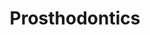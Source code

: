---
templateKey: specialties-page
language: en
title: Prosthodontics
redirects: /especialidades/protesis/
published: true
# Hero Section
hero:
  display: true
  type: default
  image: /img/hero-prosthodontics.jpg
  parallax: false
  title: >
    <span class="bebas" style="font-family:Bebas Neue Bold;color:white;font-weight:lighter">Prosthodontics</span>
  indicator: false
  halfSize: true

# Heading Section
specialtiesHeading:
  display: true
  img: /img/icon-prosthodontics.jpg
  content: The psychological consequences associated to the absence of teeth generate a lot of insecurity in people and behavioral changes capable of limiting, and even destroying; their social, emotional and labor relationships.

# Aside section
paragraphSection:
  body: >
    <p>It is well known that the integrity of the dental arches is a key factor in maintaining the balance and correct functioning of the entire STOMATOGNATHIC SYSTEM conformed by teeth, jaws, masticatory muscles and temporomandibular joints. <strong>If one or more teeth are lost and are not replaced as soon as possible, the pieces adjacent to the empty spaces are inclined and move towards them altering the occlusion and masticatory function</strong>. In addition, new spaces can begin to appear between the anterior teeth <em>(diastemas) </em>that seriously compromise dental aesthetics.</p>
    <p><strong>Prosthodontics is undoubtedly one of the Specialties with greater range of action within current dentistry.</strong> It can encompass from the reconstruction of a single partially destroyed tooth to bimaxillary COMPLETE REHABILITATION in totally edentulous patients.</p>
    <p>Within the prosthetic arsenal at our disposal we find the well-known and popular removable dentures, conventional fixed prostheses and the <strong>sophisticated implant-supported restorations</strong>. Without any discussion, the last are currently, in all their types and versions; the ones of first choice. Although the function has traditionally been the primary objective of the Prosthodontist, nowadays aesthetics have the same relevance and trends have led us to make <strong>totally aesthetic and metal-free devices </strong>such as the thermoplastic nylon flexible prostheses Valplast type and the <strong>impressive crowns and bridges of Zirconia or Lithium Disilicate</strong> made with CAD-CAM COMPUTER TECHNOLOGY.</p>
    <p>Said the above, it is not difficult to understand <strong>the importance it has of the participation of a Specialist, </strong>of a Prosthodontist who guarantees the aesthetic and functional success of his restorative treatment, who be really capable to design and manufacture prosthetic devices that allow you to speak, eat and smile comfortably and without any type of limitation.</p>
  image: /img/aside-prosthodontics.jpg

# Quote Section
quote:
  title: ''
  body: >
    Our mission consists in to spread the benefits of oral health and promote the emotional power of a beautiful smile, so that all patients can enjoy to the fullest of dentistry, of success and life in general.
  author: Dr. Filomena Montemurro Tafuri
  footer:
    position: Prosthodontist
    clinic: DENTAL VIP, Especialidades Odontológicas s.c.

# Parallax Section
plainParallax:
  image: /img/parallax-prosthodontics.jpg

# Faq Section
faq:
  title:  Frequently Asked Questions
  blocks:
    - questions:
      - question: What is a dental prosthesis? 
        answer: >
          <p>It is an anatomical device that simulates or contains artificial teeth that replace the crowns of very destroyed, absents or missing natural teeth. Depending on their extension they can be individual, partial or total; and according to its support and retention, fixed or removable.</p>

      - question: Why are gums health so important for any prosthetic device? 
        answer: >
          <p>The durability of any type of prosthesis will depend on its structural integrity and the health of its pillars. Regardless of whether they are supported by natural teeth, stumps or dental implants, they are all anchored and retained by the support periodontal tissues; by the bone tissue and gum mainly. If there is not good hygiene, they could become infected, inflamed, reabsorb the alveolar bone, loosen and fall the pillars; to finally lose the dental prosthesis prematurely.</p>

      - question: How long does it take to make a dental prosthesis? 
        answer: >
          <p>It depends a lot on the case and type of rehabilitation. The lapses can vary from 2 or 3 days for provisional ones to 6 or 7 months for those that are manufactured over implants, of course, taking into account the osseointegration period. As a general rule and under normal conditions, 3 weeks is the average period of time required to test and complete the vast majority of our definitive restorations, whether fixed or removable.</p>

      - question: How is a conventional removable prosthesis? 
        answer: >
          <p>They are &ldquo;remove and put&rdquo; devices that can be inserted and removed by the patient, rest on the oral mucosa, and if they are partial, are retained with hooks that surround some natural teeth. They are usually made with chromium-cobalt metal alloys, thermopolymerizable acrylic resin and thermoplastic nylon by injection. Due to their great aesthetic and functional limitations, we only indicate them as provisional or transitional structures in extensive rehabilitations, or definitive, only in those cases where really no other alternative applies.</p>

      - question: What care should be taken with such a denture? 
        answer: >
          <p>Periodic professional controls and scrupulous oral hygiene to avoid periodontal diseases and caries in the support teeth, particularly in the areas where the hooks are located. It is also necessary to clean the prosthesis after each meal, using a soft bristle brush and toothpaste. We always recommend removing the denture to sleep, so that the oral support mucosa has an opportunity for revascularization and regeneration, essential biological phenomena to prevent the occurrence and recurrence of inflammatory, degenerative or infectious lesions.</p>

      - question: When should a &ldquo;remove and put&rdquo; denture be replaced? 
        answer: >
          <p>When any of its structural components is fractured, when some pillar is lost, when the reabsorption of the basal bone that supports it is noticeable or when its necessary periodic adjustments are not able to guarantee its stability and retention. We must understand that traditional removable dentures are very poor from the biomechanical point of view, they always generate undesirable forces on the anchor teeth and cause resorption of their supporting tissues, all circumstances that considerably limit their longevity or useful life.</p>

      - question: How is a tooth-supported fixed prosthesis? 
        answer: >
          <p>The classic fixed prosthesis is cemented to the remaining natural teeth, previously worn and turned into stumps. They usually consist of a porcelain coated metal core, although it is currently possible to make them from pure ceramics or upon a white core based on zirconia. Generally, due to their greater naturalness and translucency, the total-ceramic structures are indicated for the anterior teeth and, due to their greater resistance, those the metal core for the posterior ones.</p>

      - question: What is a stump in dentistry? 
        answer: >
          <p>It is a natural tooth that has been carved and worn to serve as a pillar to a crown or conventional fixed prosthesis. When the remaining dental structure is scarce or weakened, it will be necessary to make an &ldquo;artificial stump&rdquo; that consists of two portions, a root bolt that is housed inside the root canal <em>(endodontic treated and desobturated previously)</em> and a coronal portion that replaces to the dentin lost and reinforces the existing one. Artificial stumps <em>(post and core)</em> can be made with fiberglass-based materials or by foundry and casting of high-strength metal alloys.</p>

      - question: And stumps carving doesn't harm teeth?
        answer: >
          <p>It depends on the case. If the teeth are already very decayed or fractured, on the contrary, the carving and subsequent reconstruction of the stump will reinforce them, allow their aesthetic restoration and guarantee their permanence in the mouth. It would be different if we had to carve completely healthy teeth with the sole purpose of replacing other absent teeth using conventional fixed prostheses. Nowadays the main advantage of dental implants is that they allow us to keep intact the neighboring to edentulous spaces teeth.</p>

      - question: Is it always necessary to perform a root canal before carving a stump? 
        answer: >
          <p>Not always, but in the vast majority of cases. The mechanical drilling applied to a vital tooth to wear it and turn it into a stump constitutes a great physical aggression and generates so much friction and heat that usually, and in the short or medium term, it causes irreversible inflammation, degeneration and death of its pulp tissue; always accompanied by extreme sensitivity and pain. Such a condition would put the permanent fixed restorations at risk, since they would then have to be detached or perforated to endodontically treat their pillars. Preventive endodontics for prosthetic reasons is currently a widely accepted clinical criterion worldwide.</p>
    - questions:
      - question: How many types of porcelain are used in fixed prosthodontics? 
        answer: >
          <p>Chemically, porcelains or dental ceramics can be grouped into three large families: feldspathic, aluminous and zirconia based. The feldspats of vitreous matrix <em>(based on feldspar and quartz) </em>are the most aesthetic but most fragile of all, so they are mainly used for the coating of metal or ceramic skeletons. The aluminous <em>(with a high content of aluminum oxide) </em>are very resistant but very opaque and not very aesthetic, which is why they are currently reserved only for the preparation of copings and internal structures, being necessary to cover them with porcelains of less alumina for achieve a good mimicry with the natural tooth. Zirconia ceramics are the most novel and are composed of highly sintered zirconium oxide <em>(ZrO2),</em> which makes them highly resistant to flexion and fracture, and therefore, the ideal materials for making ceramic prostheses in areas of high mechanical compromise. However, like high-strength aluminous, these ceramics are very opaque <em>(they do not have a vitreous phase),</em> and therefore they are used only to manufacture the core of the restoration, that is, they must be also coated with conventional porcelain to achieve a good aesthetics.</p>

      - question: Are fixed prostheses for a lifetime? 
        answer: >
          <p>Influence so many, but so many factors in the longevity of a fixed rehabilitation that no professional is able to predict, for sure, its duration in years. We consider that in favorable conditions, between 15 and 20 years is on average the useful life time for the vast majority of cases. Once the cycle has been completed, the rehabilitation may be ideally replaced by dental implants, or failing that, replicated; as long as the pillars offer favorable conditions for it.</p>

      - question: What cares should be taken with a fixed prosthesis? 
        answer: >
          <p>Scrupulous oral hygiene, common sense to avoid improperly biting excessively hard objects, permanent use of a protective night splint and periodic professional controls. It is essential, apart from normal brushing, the constant use of the interdental brush, special dental floss, mouthwash and oral irrigator. A Waterpik&reg; is the best complement for oral hygiene of people with Dental Implants, Fixed Prosthesis and Orthodontics. We always recommend to our patients a routine check every 6 or 12 months to verify the splint and evaluate their periodontal condition, occlusal function, stability, integrity and marginal sealing of the restorations.</p>

      - question: How is special dental floss for prostheses?
        answer: >
          <p>It usually consists of 3 portions. A first rigid section to be inserted directly below the prosthesis, a second spongy section to clean around the restoration, between pillars and between the interdental spaces and a third section without wax to remove the gingival groove plaque.</p>

      - question: How is an implant-assisted or implant-supported restoration? 
        answer: >
          <p>It is the one that is retained exclusively by dental implants. There are several types and they are basically made with the same materials as traditional prostheses. Structurally they are designed under a male-female connection system, in which the implants house the abutments or prosthetic pillars inside them, and over these, we fit, cement or screw the artificial teeth.</p>

      - question: Why are prostheses over dental implants better? 
        answer: >
          <p>In essence because they are totally independent, self-sufficient structures and that are closer to the ideal prosthetic prototype. They don't hold back from patient's natural teeth, do not compromise them, do not generate harmful forces or functional overloads, and consequently; replace lost teeth without any negative effect on present ones, a condition impossible to achieve with any type of conventional prosthesis. In addition, it is the only fixed alternative for those patients who have lost all or most of their teeth.</p>

      - question: How many types of implant-supported restorations are there?
        answer: >
          <p>In essence, 3 types: fixed of metal-porcelain or total ceramic, hybrids of metal-acrylic or metal-porcelain and removable overdentures. In the DENTAL IMPLANTS section you can find a very specific description of each of them and their variants.</p>

      - question: Which is better, work over a restorable tooth root or replace it at once whit a dental implant? 
        answer: >
          <p>Whenever possible we should preserve natural teeth. Although dental implants currently represent a high quality restorative alternative, they will never exceed the biological properties and functional expectations of a well-rehabilitated natural piece. When a single tooth has suffered a fracture or great destruction of its clinical crown due to caries, but its root preserves good integrity, favorable length and adequate periodontal support, it will always be preferable, and without any discussion; its treatment and restoration with endodontics, post and core and porcelain crown.</p>

      - question: But how do we know if a natural tooth can be successfully restored? 
        answer: >
          <p>Studying the case thoroughly through intraoral examination, radiographic evaluation and a lot of clinical criterion. Everything will depend on the periapical conditions that it presents, on the amount of tooth tissue remaining, on its periodontal state, on its aesthetic requirements, on its root morphology, on its location in the dental arch, on the occlusal loads to which it will be exposed and on the whether it will work as an individual crown or as a fixed bridge pillar.</p>

      - question: Can conventional prostheses be replaced by dental implants? 
        answer: >
          <p>Of course yes, and it is in fact the most advisable to protect the natural teeth that remain in the mouth, but of course; as long as the patient's general health allows it, let's have enough maxillary bone for the pretended implantation and the person is willing to make a new effort and a new investment in time and money.</p>
# Clinic Cases
clinicCases:
  title: Prosthodontics - Clinical Cases
  items:
    - image: /img/clinic-cases-prosthodontics-en-01-thumb.jpg
      title: > 
        <h6>SEVERE TOOTH WEAR </h6>
    - image: /img/clinic-cases-prosthodontics-en-02-thumb.jpg
      title: >
        <h6>FIXED PARTIAL PROSTHESIS REPLACEMENT </h6>
    - image: /img/clinic-cases-prosthodontics-en-03-thumb.jpg
      title: >
        <h6>SUBSTITUTION OF REMOVABLE DENTURES</h6>
    - image: /img/clinic-cases-prosthodontics-en-04-thumb.jpg
      title: >
        <h6>ADVANCED ORAL REHABILITATION</h6>
    - image: /img/clinic-cases-prosthodontics-en-05-thumb.jpg
      title: >
        <h6>DENTAL EXTREME MAKEOVER</h6>
    - image: /img/clinic-cases-prosthodontics-en-06-thumb.jpg
      title: >
        <h6>TOOTH-SUPPORTED FIXED PROSTHESIS</h6>
    - image: /img/clinic-cases-prosthodontics-en-07-thumb.jpg
      title: >
        <h6>CERAMIC DESIGN WITH CAD-CAM TECHNOLOGY </h6>
    - image: /img/clinic-cases-prosthodontics-en-08-thumb.jpg
      title: >
        <h6>SPLINTING IN PERIODONTAL DISEASE </h6>
    - image: /img/clinic-cases-prosthodontics-en-09-thumb.jpg
      title: >
        <h6>PROSTHETIC RETREATMENT </h6>
    - image: /img/clinic-cases-prosthodontics-en-10-thumb.jpg
      title: >
        <h6>VALPLAST®</h6>
    - image: /img/clinic-cases-prosthodontics-en-11-thumb.jpg 
      title: >
        <h6>UPPER LATERAL INCISORS AGENESIS</h6>
    - image: /img/clinic-cases-prosthodontics-en-12-thumb.jpg
      title: >
        <h6>1ST RESTORATIVE PHASE IN A COMPLEX CASE</h6>
    - image: /img/clinic-cases-prosthodontics-en-13-thumb.jpg
      title: >
        <h6>PORCELAIN JACKET CROWNS</h6>
    - image: /img/clinic-cases-prosthodontics-en-14-thumb.jpg
      title: >
        <h6>EXTREME BRUXISM</h6>
    - image: /img/clinic-cases-prosthodontics-en-15-thumb.jpg
      title: >
        <h6>AESTHETIC AND FUNCTIONAL RECONSTRUCTION</h6>
    - image: /img/clinic-cases-prosthodontics-en-16-thumb.jpg
      title: >
        <h6>IPS E.MAX® CAD CERAMIC SYSTEM</h6>
    - image: /img/clinic-cases-prosthodontics-en-17-thumb.jpg
      title: >
        <h6>ALL-ON-FOUR</h6>
    - image: /img/clinic-cases-prosthodontics-en-18-thumb.jpg
      title: >
        <h6>MIXED REHABILITATION</h6>
    - image: /img/clinic-cases-prosthodontics-en-19-thumb.jpg
      title: >
        <h6>IMPLANT-SUPPORTED CROWNS</h6>
    - image: /img/clinic-cases-prosthodontics-en-20-thumb.jpg
      title: >
        <h6>MAXILLARY CENTRAL INCISOR ALL-CERAMIC CROWN</h6>
    - image: /img/clinic-cases-prosthodontics-en-21-thumb.jpg
      title: >
        <h6>MUCO-SUPPORTED COMPLETE DENTURE</h6>
  lightbox:
    placeholder: ROTATE THE DEVICE TO ENLARGE THE IMAGES
    type: ''
    images: 
      - image: /img/clinic-cases-prosthodontics-en-01.jpg
      - image: /img/clinic-cases-prosthodontics-en-02.jpg
      - image: /img/clinic-cases-prosthodontics-en-03.jpg
      - image: /img/clinic-cases-prosthodontics-en-04.jpg
      - image: /img/clinic-cases-prosthodontics-en-05.jpg
      - image: /img/clinic-cases-prosthodontics-en-06.jpg
      - image: /img/clinic-cases-prosthodontics-en-07.jpg
      - image: /img/clinic-cases-prosthodontics-en-08.jpg
      - image: /img/clinic-cases-prosthodontics-en-09.jpg
      - image: /img/clinic-cases-prosthodontics-en-10.jpg
      - image: /img/clinic-cases-prosthodontics-en-11.jpg
      - image: /img/clinic-cases-prosthodontics-en-12.jpg
      - image: /img/clinic-cases-prosthodontics-en-13.jpg
      - image: /img/clinic-cases-prosthodontics-en-14.jpg
      - image: /img/clinic-cases-prosthodontics-en-15.jpg
      - image: /img/clinic-cases-prosthodontics-en-16.jpg
      - image: /img/clinic-cases-prosthodontics-en-17.jpg
      - image: /img/clinic-cases-prosthodontics-en-18.jpg
      - image: /img/clinic-cases-prosthodontics-en-19.jpg
      - image: /img/clinic-cases-prosthodontics-en-20.jpg
      - image: /img/clinic-cases-prosthodontics-en-21.jpg
# Responsive Aside Paragraphs
asides:
  display: true
  sections:
    - align: right
      title: >
        <h3 style="color:#333;font-family:'Bebas Neue Bold'">¡All Ceramic... All You Need!</h3>
      content: >
        <p style="font-weight:400">A system that allows us to select the most appropriate metal-free ceramic material for each situation, depending on the initial indication and resistance requirements. Lithium Disilicate for individual restorations and Zirconium Oxide for extensive structures.</p>
      image: /img/sections-prosthodontics-ceramic.jpg
      footer:
        display: true
        image:
          src: /img/sections-prosthodontics-icon-ceramic.jpg  
          display: true
        button:
          text: ''
          to: ''
          display: false
    - align: left
    
      title: >
        <h3 style="color:#333;font-family:'Bebas Neue Bold'">TYPES OF DENTAL PROSTHESIS</h3>
      content: >
        <p  style="font-weight:400">Partial and total, fixed and removable, conventional and implant-assisted, acrylic and porcelain. Multiple are the alternatives to replace the teeth that unfortunately have been lost, or that it is impossible to keep for longer in the mouth.</p>
      image: /img/sections-prosthodontics-prosthesis-types.jpg
      footer:
        display: true
        image:
          src: /img/sections-prosthodontics-prosthesis-types.jpg
          display: false
        button:
          text: More Information
          to: '/'
          display: true
    - align: right
      title: >
        <h3 style="color:#333;font-family:'Bebas Neue Bold'">CAD-CAM TECHNOLOGY</h3>
      content: >
        <p  style="font-weight:400">It is the most innovative technology available in fixed prosthodontics and represents a great advance in relation to conventional dentistry. We use it to make porcelain inlays, crowns and bridges, prosthesis over implants and other indirect restorative treatments.</p>
      image: /img/sections-prosthodontics-cad-cam.png
      footer:
        display: true
        image:
          src: /img/sections-icons-aesthetic-dentistry.jpg
          display: false
        button:
          text: More Information
          to: '/'
          display: true
  
# Testimonial Section
lightQuote:
  color: '#ededed'
  display: true
  img:
    ld: /img/quotes-prosthodontics.jpg
    pt: /img/quotes-prosthodontics-portrait.jpg
  content: I NEGLECTED ME MANY YEARS AND MY TEETH WERE A TRUE DISASTER. I NEEDED EXTRACTIONS, SOME ENDODONTICS, DENTAL IMPLANTS AND VARIOUS ZIRCONIA CROWNS. ALTHOUGT THE TREATMENT LAST ALMOST 6 MONTHS, THE SPECIALISTS PRACTICALLY REMAKED MY MOUTH. "

# Contact Form
form:
  title: Consult Us Right Now!
  img: /img/parallax-form-specialties.png

# Procedures Section
procedures:
  display: true
  title: Give your Health the Value It Deserves!
  procedures:
    - title: Facilities
      to: /en/the-clinic/facilities/
      img: /img/procedures-facilities.jpg
    - title: Technology
      to: /en/the-clinic/technology/
      img: /img/procedures-technology.jpg
    - title: Professional Staff
      to:  /en/professional-staff/
      img: /img/procedures-professionals.png
---